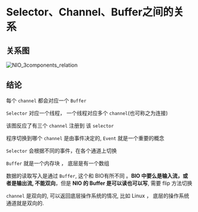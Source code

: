 # Selector、Channel、Buffer之间的关系
## 关系图
![NIO_3components_relation](/assets/NIO_3components_relation.png)

## 结论
每个 `channel`  都会对应一个 `Buffer`

`Selector` 对应一个线程， 一个线程对应多个 `channel`(也可称之为连接)

该图反应了有三个 `channel`  注册到 该 `selector`

程序切换到哪个 `channel`  是由事件决定的, `Event`  就是一个重要的概念

`Selector` 会根据不同的事件，在各个通道上切换

`Buffer` 就是一个内存块 ， 底层是有一个数组

数据的读取写入是通过 `Buffer`, 这个和 BIO有所不同 。**BIO 中要么是输入流，或者是输出流, 不能双向**，但是 **NIO 的 Buffer 是可以读也可以写**, 需要 flip 方法切换

`channel`  是双向的, 可以返回底层操作系统的情况,  比如 Linux ， 底层的操作系统通道就是双向的.
